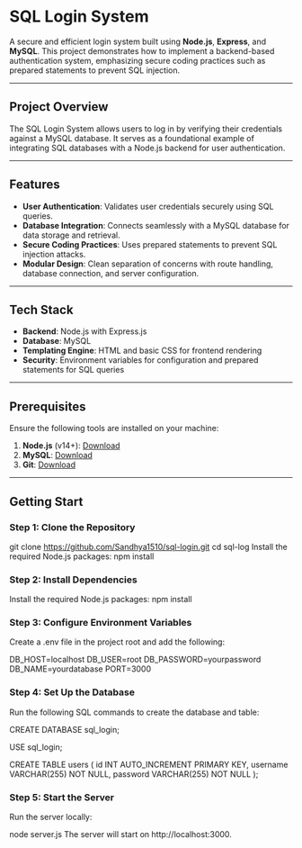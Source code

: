 # SQL Login System

A secure and efficient login system built using **Node.js**, **Express**, and **MySQL**. This project demonstrates how to implement a backend-based authentication system, emphasizing secure coding practices such as prepared statements to prevent SQL injection.

---

## Project Overview

The SQL Login System allows users to log in by verifying their credentials against a MySQL database. It serves as a foundational example of integrating SQL databases with a Node.js backend for user authentication. 

---

## Features

- **User Authentication**: Validates user credentials securely using SQL queries.
- **Database Integration**: Connects seamlessly with a MySQL database for data storage and retrieval.
- **Secure Coding Practices**: Uses prepared statements to prevent SQL injection attacks.
- **Modular Design**: Clean separation of concerns with route handling, database connection, and server configuration.

---

## Tech Stack

- **Backend**: Node.js with Express.js
- **Database**: MySQL
- **Templating Engine**: HTML and basic CSS for frontend rendering
- **Security**: Environment variables for configuration and prepared statements for SQL queries

---

## Prerequisites

Ensure the following tools are installed on your machine:

1. **Node.js** (v14+): [Download](https://nodejs.org/)
2. **MySQL**: [Download](https://www.mysql.com/)
3. **Git**: [Download](https://git-scm.com/)

---

## Getting Start

### Step 1: Clone the Repository
<!-- ```bash -->
git clone https://github.com/Sandhya1510/sql-login.git
cd sql-log
Install the required Node.js packages:  npm install

### Step 2: Install Dependencies
Install the required Node.js packages: npm install


### Step 3: Configure Environment Variables
Create a .env file in the project root and add the following:
<!-- ```makefile -->
DB_HOST=localhost
DB_USER=root
DB_PASSWORD=yourpassword
DB_NAME=yourdatabase
PORT=3000

### Step 4: Set Up the Database
Run the following SQL commands to create the database and table:
<!-- ```sql -->
CREATE DATABASE sql_login;

USE sql_login;

CREATE TABLE users (
  id INT AUTO_INCREMENT PRIMARY KEY,
  username VARCHAR(255) NOT NULL,
  password VARCHAR(255) NOT NULL
);


### Step 5: Start the Server
Run the server locally:
<!-- ``bash -->
node server.js
The server will start on http://localhost:3000.


